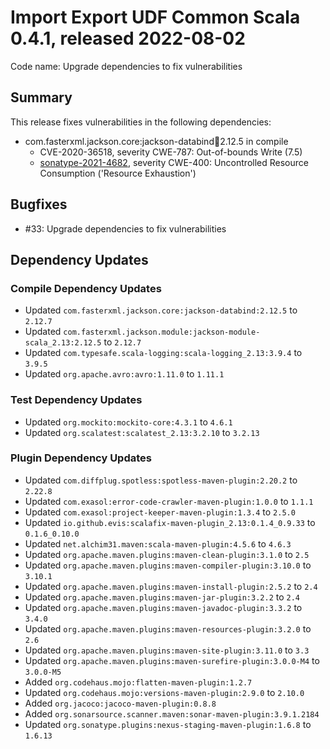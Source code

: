 # Import Export UDF Common Scala 0.4.1, released 2022-08-02

Code name: Upgrade dependencies to fix vulnerabilities

## Summary

This release fixes vulnerabilities in the following dependencies:

* com.fasterxml.jackson.core:jackson-databind:jar:2.12.5 in compile
    * CVE-2020-36518, severity CWE-787: Out-of-bounds Write (7.5)
    * [sonatype-2021-4682](https://ossindex.sonatype.org/vulnerability/sonatype-2021-4682), severity CWE-400: Uncontrolled Resource Consumption ('Resource Exhaustion')

## Bugfixes

* #33: Upgrade dependencies to fix vulnerabilities

## Dependency Updates

### Compile Dependency Updates

* Updated `com.fasterxml.jackson.core:jackson-databind:2.12.5` to `2.12.7`
* Updated `com.fasterxml.jackson.module:jackson-module-scala_2.13:2.12.5` to `2.12.7`
* Updated `com.typesafe.scala-logging:scala-logging_2.13:3.9.4` to `3.9.5`
* Updated `org.apache.avro:avro:1.11.0` to `1.11.1`

### Test Dependency Updates

* Updated `org.mockito:mockito-core:4.3.1` to `4.6.1`
* Updated `org.scalatest:scalatest_2.13:3.2.10` to `3.2.13`

### Plugin Dependency Updates

* Updated `com.diffplug.spotless:spotless-maven-plugin:2.20.2` to `2.22.8`
* Updated `com.exasol:error-code-crawler-maven-plugin:1.0.0` to `1.1.1`
* Updated `com.exasol:project-keeper-maven-plugin:1.3.4` to `2.5.0`
* Updated `io.github.evis:scalafix-maven-plugin_2.13:0.1.4_0.9.33` to `0.1.6_0.10.0`
* Updated `net.alchim31.maven:scala-maven-plugin:4.5.6` to `4.6.3`
* Updated `org.apache.maven.plugins:maven-clean-plugin:3.1.0` to `2.5`
* Updated `org.apache.maven.plugins:maven-compiler-plugin:3.10.0` to `3.10.1`
* Updated `org.apache.maven.plugins:maven-install-plugin:2.5.2` to `2.4`
* Updated `org.apache.maven.plugins:maven-jar-plugin:3.2.2` to `2.4`
* Updated `org.apache.maven.plugins:maven-javadoc-plugin:3.3.2` to `3.4.0`
* Updated `org.apache.maven.plugins:maven-resources-plugin:3.2.0` to `2.6`
* Updated `org.apache.maven.plugins:maven-site-plugin:3.11.0` to `3.3`
* Updated `org.apache.maven.plugins:maven-surefire-plugin:3.0.0-M4` to `3.0.0-M5`
* Added `org.codehaus.mojo:flatten-maven-plugin:1.2.7`
* Updated `org.codehaus.mojo:versions-maven-plugin:2.9.0` to `2.10.0`
* Added `org.jacoco:jacoco-maven-plugin:0.8.8`
* Added `org.sonarsource.scanner.maven:sonar-maven-plugin:3.9.1.2184`
* Updated `org.sonatype.plugins:nexus-staging-maven-plugin:1.6.8` to `1.6.13`
